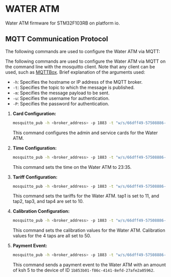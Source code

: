 # WATER ATM
Water ATM firmware for STM32F103RB on platform io.
## MQTT Communication Protocol

The following commands are used to configure the Water ATM via MQTT:

The following commands are used to configure the Water ATM via MQTT on the command line with the mosquitto client. Note that any client can be used, such as [MQTTBox](https://www.thethingsindustries.com/docs/integrations/other-integrations/mqtt/mqtt-clients/mqttbox/). Brief explanation of the arguments used:
- `-h`: Specifies the hostname or IP address of the MQTT broker.
- `-t`: Specifies the topic to which the message is published.
- `-m`: Specifies the message payload to be sent.
- `-u`: Specifies the username for authentication.
- `-P`: Specifies the password for authentication.

1. **Card Configuration:**
    ```sh
    mosquitto_pub -h <broker_address> -p 1883 -t "w/s/66dff49-57508886-67233757" -m '{"ev":"card_config","admin":"80 D1 BD 2B","service":"F3 79 B3 18"}' -u <username> -P <password>
    ```
    This command configures the admin and service cards for the Water ATM.

2. **Time Configuration:**
    ```sh
    mosquitto_pub -h <broker_address> -p 1883 -t "w/s/66dff49-57508886-67233757" -m '{"ev":"time_config","hour": 23 ,"minute": 35}' -u <username> -P <password>
    ```
    This command sets the time on the Water ATM to 23:35.

3. **Tariff Configuration:**
    ```sh
    mosquitto_pub -h <broker_address> -p 1883 -t "w/s/66dff49-57508886-67233757" -m '{"ev":"tariff_config","tariff1": 11 ,"tariff2": 10,"tariff3":10,"tariff4":10}' -u <username> -P <password>
    ```
    This command sets the tariffs for the Water ATM. tap1 is set to 11, and tap2, tap3, and tap4 are set to 10.

4. **Calibration Configuration:**
    ```sh
    mosquitto_pub -h <broker_address> -p 1883 -t "w/s/66dff49-57508886-67233757" -m '{"ev":"calibration_config","calib1":50,"calib2":50,"calib3":50,"calib4":50}' -u <username> -P <password>
    ```
    This command sets the calibration values for the Water ATM. Calibration values for the 4 taps are all set to 50.

5. **Payment Event:**
    ```sh
    mosquitto_pub -h <broker_address> -p 1883 -t "w/s/66dff49-57508886-67233757" -m '{"ev":"pay","a":"5","u":"1b853b01-f86c-4141-8efd-27afe2a05962"}' -u <username> -P <password>
    ```
    This command sends a payment event to the Water ATM with an amount of ksh 5 to the device of ID `1b853b01-f86c-4141-8efd-27afe2a05962`.